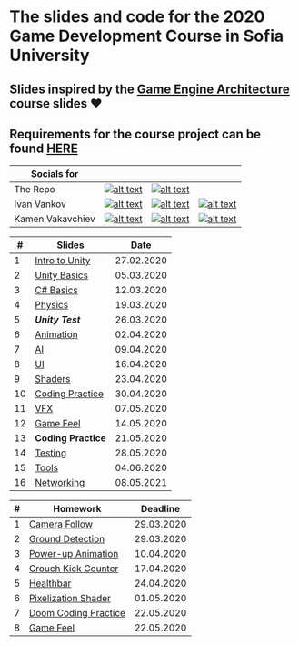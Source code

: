 # The slides and code for the 2020 Game Development Course in Sofia University

## Slides inspired by the [**Game Engine Architecture**](https://nikoladimitroff.github.io/Game-Engine-Architecture/) course slides ❤️

## Requirements for the course project can be found [**HERE**](https://docs.google.com/document/d/1PoW7QapPoW9VEZ275j7cL91NhomKQy7ICJC_PG5zSUY/edit?usp=sharing)

| Socials for |  |  |  |
|---|---|---|---|
| The Repo | [![alt text](https://s.ytimg.com/yts/img/favicon_32-vflOogEID.png "youtube")](https://www.youtube.com/channel/UCsBZtgJpHY6mISHcyCXRnOA) | [![alt text](https://static.xx.fbcdn.net/rsrc.php/yo/r/iRmz9lCMBD2.ico "facebook")](https://www.facebook.com/groups/1997840613675137/) |  |
| Ivan Vankov | [![alt text](https://ssl.gstatic.com/ui/v1/icons/mail/images/favicon5.ico "mail")](mailto:ivanpvankov@gmail.com) | [![alt text](https://static.xx.fbcdn.net/rsrc.php/yo/r/iRmz9lCMBD2.ico "facebook")](https://www.facebook.com/ivan.vankov.54) | [![alt text](https://github.githubassets.com/favicon.ico "github")](https://github.com/Ivan-Vankov) |
| Kamen Vakavchiev | [![alt text](https://ssl.gstatic.com/ui/v1/icons/mail/images/favicon5.ico "mail")](mailto:kanitkameh@gmail.com) | [![alt text](https://static.xx.fbcdn.net/rsrc.php/yo/r/iRmz9lCMBD2.ico "facebook")](https://www.facebook.com/kamen.vakavchiev) | [![alt text](https://github.githubassets.com/favicon.ico "github")](https://github.com/kanitkameh) |



| # | Slides                                                                                                           | Date       |
|---| ---------------------------------------------------------------------------------------------------------------- |:----------:|
| 1 | [Intro to Unity](https://ivan-vankov.github.io/GameDevCourse/Slides/Intro%20to%20Unity.html) | 27.02.2020 |
| 2 | [Unity Basics](https://ivan-vankov.github.io/GameDevCourse/Slides/Unity%20Basics.html) | 05.03.2020 |
| 3 | [C# Basics](https://ivan-vankov.github.io/GameDevCourse/Slides/C%23%20Basics.html) | 12.03.2020 |
| 4 | [Physics](https://ivan-vankov.github.io/GameDevCourse/Slides/Physics.html) | 19.03.2020 |
| 5 | ***Unity Test*** | 26.03.2020 |
| 6 | [Animation](https://ivan-vankov.github.io/GameDevCourse/Slides/Animation.html) | 02.04.2020 |
| 7 | [AI](https://ivan-vankov.github.io/GameDevCourse/Slides/AI.html) | 09.04.2020 |
| 8 | [UI](https://ivan-vankov.github.io/GameDevCourse/Slides/UI.html) | 16.04.2020 |
| 9 | [Shaders](https://ivan-vankov.github.io/GameDevCourse/Slides/Shaders.html) | 23.04.2020 |
| 10 | [Coding Practice](https://ivan-vankov.github.io/GameDevCourse/Homework/Homework%207) | 30.04.2020 |
| 11 | [VFX](https://ivan-vankov.github.io/GameDevCourse/Slides/VFX.html) | 07.05.2020 |
| 12 | [Game Feel](https://ivan-vankov.github.io/GameDevCourse/Slides/Game%20Feel.html) | 14.05.2020 |
| 13 | **Coding Practice** | 21.05.2020 |
| 14 | [Testing](https://ivan-vankov.github.io/GameDevCourse/Slides/Testing.html) | 28.05.2020 |
| 15 | [Tools](https://ivan-vankov.github.io/GameDevCourse/Slides/Tools.html) | 04.06.2020 |
| 16 | [Networking](https://ivan-vankov.github.io/GameDevCourse/Slides/Networking.html) | 08.05.2021 |

| # | Homework | Deadline |
|---| ---------------------------------------------------------------------------------------------------------------- |:----------:|
| 1 | [Camera Follow](https://ivan-vankov.github.io/GameDevCourse/Homework/Homework%201) | 29.03.2020 |
| 2 | [Ground Detection](https://ivan-vankov.github.io/GameDevCourse/Homework/Homework%202) | 29.03.2020 |
| 3 | [Power-up Animation](https://ivan-vankov.github.io/GameDevCourse/Homework/Homework%203) | 10.04.2020 |
| 4 | [Crouch Kick Counter](https://ivan-vankov.github.io/GameDevCourse/Homework/Homework%204) | 17.04.2020 |
| 5 | [Healthbar](https://ivan-vankov.github.io/GameDevCourse/Homework/Homework%205) | 24.04.2020 |
| 6 | [Pixelization Shader](https://ivan-vankov.github.io/GameDevCourse/Homework/Homework%206) | 01.05.2020 |
| 7 | [Doom Coding Practice](https://ivan-vankov.github.io/GameDevCourse/Homework/Homework%207) | 22.05.2020 |
| 8 | [Game Feel](https://ivan-vankov.github.io/GameDevCourse/Homework/Homework%208) | 22.05.2020 |